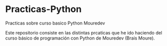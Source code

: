 # Practicas-Python
Practicas sobre curso basico Python Mouredev

Este repositorio consiste en las distintas prcaticas que he ido haciendo del curso básico de programación con Python de Mouredev (Brais Moure).
